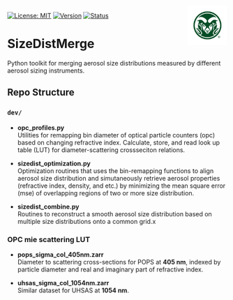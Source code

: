 <!-- Top banner + right-aligned CSU logo (same pattern as your TAMU example) -->
<img src="assets/CSU-Rams-Head-Symbol-357.jpg" align="right" height="90" />

[![License: MIT](https://img.shields.io/badge/License-MIT-yellow.svg)](https://opensource.org/licenses/MIT)
[![Version](https://img.shields.io/badge/python-3.13-blue.svg)](https://www.python.org/downloads/release/python-3137/)
[![Status](https://img.shields.io/badge/status-in%20development-orange.svg)]()

# SizeDistMerge
Python toolkit for merging aerosol size distributions measured by different aerosol sizing instruments.

## Repo Structure

### `dev/`

- **opc_profiles.py**  
Utilities for remapping bin diameter of optical particle counters (opc) based on changing refractive index. Calculate, store, and read look up table (LUT) for diameter-scattering crossseciton relations.

- **sizedist_optimization.py**  
Optimization routines that uses the bin-remapping functions to align aerosol size distribution and simutaneously retrieve aerosol properties (refractive index, density, and etc.) by minimizing the mean square error (mse) of overlapping regions of two or more size distribution.

- **sizedist_combine.py**  
Routines to reconstruct a smooth aerosol size distribution based on multiple size distributions onto a common grid.x

### OPC mie scattering LUT

- **pops_sigma_col_405nm.zarr**  
Diameter to scattering cross-sections for POPS at **405 nm**, indexed by particle diameter and real and imaginary part of refractive index.

- **uhsas_sigma_col_1054nm.zarr**  
Similar dataset for UHSAS at **1054 nm**.


